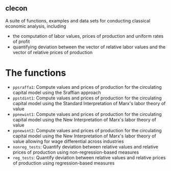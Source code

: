 ## clecon

A suite of functions, examples and data sets for conducting classical economic analysis, including 
- the computation of labor values, prices of production and uniform rates of profit
- quantifying deviation between the vector of relative labor values and the vector of relative prices of production

# The functions

- `ppsraffa1`: Compute values and prices of production for the circulating capital model using the Sraffian approach
- `ppstdint1`: Compute values and prices of production for the circulating capital model using the Standard Interpretation of Marx's labor theory of value
- `ppnewint1`: Compute values and prices of production for the circulating capital model using the New Interpretation of Marx's labor theory of value
- `ppnewint2`: Compute values and prices of production for the circulating capital model using the New Interpretation of Marx's labor theory of value allowing for wage differential across industries
- `nonreg_tests`: Quantify deviation between relative values and relative prices of production using non-regression-based measures
- `reg_tests`: Quantify deviation between relative values and relative prices of production using regression-based measures
